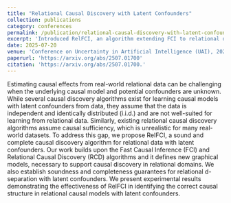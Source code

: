 ```yaml
---
title: "Relational Causal Discovery with Latent Confounders"
collection: publications
category: conferences
permalink: /publication/relational-causal-discovery-with-latent-confounders
excerpt: 'Introduced RelFCI, an algorithm extending FCI to relational data with latent confounders and non-i.i.d. assumptions.'
date: 2025-07-20
venue: 'Conference on Uncertainty in Artificial Intelligence (UAI), 2025'
paperurl: 'https://arxiv.org/abs/2507.01700'
citation: 'https://arxiv.org/abs/2507.01700.'
---
```


Estimating causal effects from real-world relational data can be challenging when the underlying causal model and potential confounders are unknown. While several causal discovery algorithms exist for learning causal models with latent confounders from data, they assume that the data is independent and identically distributed (i.i.d.) and are not well-suited for learning from relational data. Similarly, existing relational causal discovery algorithms assume causal sufficiency, which is unrealistic for many real-world datasets. To address this gap, we propose RelFCI, a sound and complete causal discovery algorithm for relational data with latent confounders. Our work builds upon the Fast Causal Inference (FCI) and Relational Causal Discovery (RCD) algorithms and it defines new
graphical models, necessary to support causal discovery in relational domains. We also establish soundness and completeness guarantees for relational d-separation with latent confounders. We present experimental results demonstrating the effectiveness of RelFCI in identifying the correct causal structure in relational causal models with latent confounders.
